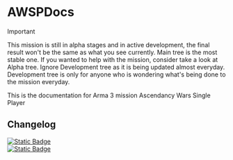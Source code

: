 # AWSPDocs
> [!IMPORTANT]
> This mission is still in alpha stages and in active development, the final result won't be the same as what you see currently. Main tree is the most stable one. If you wanted to help with the mission, consider take a look at Alpha tree. Ignore Development tree as it is being updated almost everyday. Development tree is only for anyone who is wondering what's being done to the mission everyday.  

This is the documentation for Arma 3 mission Ascendancy Wars Single Player

## Changelog
[![Static Badge](https://img.shields.io/badge/Main-1.5.1-teal?style=plastic&logo=github&labelColor=black)](MainChangelog.md)  
[![Static Badge](https://img.shields.io/badge/Alpha-1.7.5a-teal?style=plastic&logo=github&labelColor=black)](AlphaChangelog.md)  

